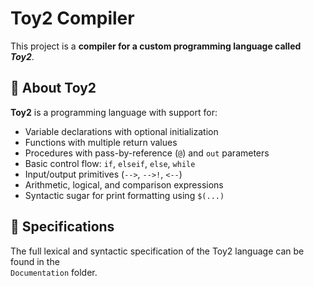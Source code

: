 # Toy2 Compiler

This project is a **compiler for a custom programming language called _Toy2_**.  

## 🧠 About Toy2
**Toy2** is a programming language with support for:
- Variable declarations with optional initialization
- Functions with multiple return values
- Procedures with pass-by-reference (`@`) and `out` parameters
- Basic control flow: `if`, `elseif`, `else`, `while`
- Input/output primitives (`-->`, `-->!`, `<--`)
- Arithmetic, logical, and comparison expressions
- Syntactic sugar for print formatting using `$(...)`

## 📄 Specifications
The full lexical and syntactic specification of the Toy2 language can be found in the  
`Documentation` folder.

